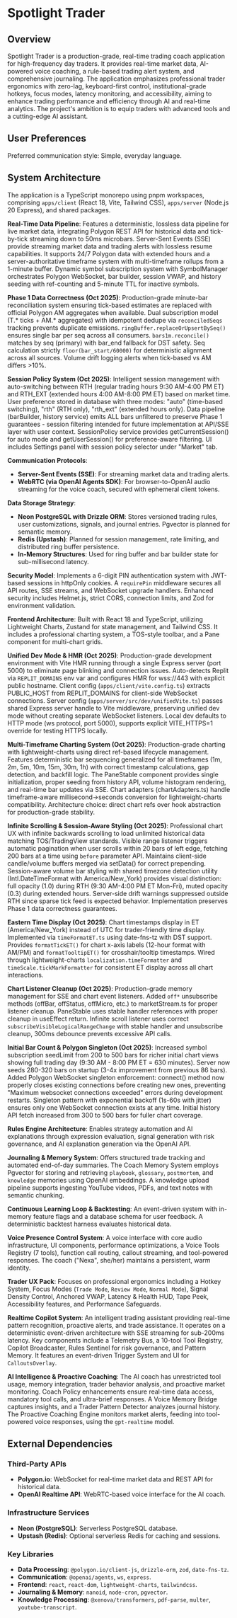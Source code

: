 # Spotlight Trader

## Overview
Spotlight Trader is a production-grade, real-time trading coach application for high-frequency day traders. It provides real-time market data, AI-powered voice coaching, a rule-based trading alert system, and comprehensive journaling. The application emphasizes professional trader ergonomics with zero-lag, keyboard-first control, institutional-grade hotkeys, focus modes, latency monitoring, and accessibility, aiming to enhance trading performance and efficiency through AI and real-time analytics. The project's ambition is to equip traders with advanced tools and a cutting-edge AI assistant.

## User Preferences
Preferred communication style: Simple, everyday language.

## System Architecture
The application is a TypeScript monorepo using pnpm workspaces, comprising `apps/client` (React 18, Vite, Tailwind CSS), `apps/server` (Node.js 20 Express), and shared packages.

**Real-Time Data Pipeline**: Features a deterministic, lossless data pipeline for live market data, integrating Polygon REST API for historical data and tick-by-tick streaming down to 50ms microbars. Server-Sent Events (SSE) provide streaming market data and trading alerts with lossless resume capabilities. It supports 24/7 Polygon data with extended hours and a server-authoritative timeframe system with multi-timeframe rollups from a 1-minute buffer. Dynamic symbol subscription system with SymbolManager orchestrates Polygon WebSocket, bar builder, session VWAP, and history seeding with ref-counting and 5-minute TTL for inactive symbols.

**Phase 1 Data Correctness (Oct 2025)**: Production-grade minute-bar reconciliation system ensuring tick-based estimates are replaced with official Polygon AM aggregates when available. Dual subscription model (T.* ticks + AM.* aggregates) with idempotent dedupe via `reconciledSeqs` tracking prevents duplicate emissions. `ringBuffer.replaceOrUpsertBySeq()` ensures single bar per seq across all consumers. `bars1m.reconcile()` matches by seq (primary) with bar_end fallback for DST safety. Seq calculation strictly `floor(bar_start/60000)` for deterministic alignment across all sources. Volume drift logging alerts when tick-based vs AM differs >10%.

**Session Policy System (Oct 2025)**: Intelligent session management with auto-switching between RTH (regular trading hours 9:30 AM-4:00 PM ET) and RTH_EXT (extended hours 4:00 AM-8:00 PM ET) based on market time. User preference stored in database with three modes: "auto" (time-based switching), "rth" (RTH only), "rth_ext" (extended hours only). Data pipeline (barBuilder, history service) emits ALL bars unfiltered to preserve Phase 1 guarantees - session filtering intended for future implementation at API/SSE layer with user context. SessionPolicy service provides getCurrentSession() for auto mode and getUserSession() for preference-aware filtering. UI includes Settings panel with session policy selector under "Market" tab.

**Communication Protocols**:
- **Server-Sent Events (SSE)**: For streaming market data and trading alerts.
- **WebRTC (via OpenAI Agents SDK)**: For browser-to-OpenAI audio streaming for the voice coach, secured with ephemeral client tokens.

**Data Storage Strategy**:
- **Neon PostgreSQL with Drizzle ORM**: Stores versioned trading rules, user customizations, signals, and journal entries. Pgvector is planned for semantic memory.
- **Redis (Upstash)**: Planned for session management, rate limiting, and distributed ring buffer persistence.
- **In-Memory Structures**: Used for ring buffer and bar builder state for sub-millisecond latency.

**Security Model**: Implements a 6-digit PIN authentication system with JWT-based sessions in httpOnly cookies. A `requirePin` middleware secures all API routes, SSE streams, and WebSocket upgrade handlers. Enhanced security includes Helmet.js, strict CORS, connection limits, and Zod for environment validation.

**Frontend Architecture**: Built with React 18 and TypeScript, utilizing Lightweight Charts, Zustand for state management, and Tailwind CSS. It includes a professional charting system, a TOS-style toolbar, and a Pane component for multi-chart grids.

**Unified Dev Mode & HMR (Oct 2025)**: Production-grade development environment with Vite HMR running through a single Express server (port 5000) to eliminate page blinking and connection issues. Auto-detects Replit via `REPLIT_DOMAINS` env var and configures HMR for wss://443 with explicit public hostname. Client config (`apps/client/vite.config.ts`) extracts PUBLIC_HOST from REPLIT_DOMAINS for client-side WebSocket connections. Server config (`apps/server/src/dev/unifiedVite.ts`) passes shared Express server handle to Vite middleware, preserving unified dev mode without creating separate WebSocket listeners. Local dev defaults to HTTP mode (ws protocol, port 5000), supports explicit VITE_HTTPS=1 override for testing HTTPS locally.

**Multi-Timeframe Charting System (Oct 2025)**: Production-grade charting with lightweight-charts using direct ref-based lifecycle management. Features deterministic bar sequencing generalized for all timeframes (1m, 2m, 5m, 10m, 15m, 30m, 1h) with correct timestamp calculations, gap detection, and backfill logic. The PaneStable component provides single initialization, proper seeding from history API, volume histogram rendering, and real-time bar updates via SSE. Chart adapters (chartAdapters.ts) handle timeframe-aware millisecond→seconds conversion for lightweight-charts compatibility. Architecture choice: direct chart refs over hook abstraction for production-grade stability.

**Infinite Scrolling & Session-Aware Styling (Oct 2025)**: Professional chart UX with infinite backwards scrolling to load unlimited historical data matching TOS/TradingView standards. Visible range listener triggers automatic pagination when user scrolls within 20 bars of left edge, fetching 200 bars at a time using `before` parameter API. Maintains client-side candle/volume buffers merged via setData() for correct prepending. Session-aware volume bar styling with shared timezone detection utility (Intl.DateTimeFormat with America/New_York) provides visual distinction: full opacity (1.0) during RTH (9:30 AM-4:00 PM ET Mon-Fri), muted opacity (0.3) during extended hours. Server-side drift warnings suppressed outside RTH since sparse tick feed is expected behavior. Implementation preserves Phase 1 data correctness guarantees.

**Eastern Time Display (Oct 2025)**: Chart timestamps display in ET (America/New_York) instead of UTC for trader-friendly time display. Implemented via `timeFormatET.ts` using date-fns-tz with DST support. Provides `formatTickET()` for chart x-axis labels (12-hour format with AM/PM) and `formatTooltipET()` for crosshair/tooltip timestamps. Wired through lightweight-charts `localization.timeFormatter` and `timeScale.tickMarkFormatter` for consistent ET display across all chart interactions.

**Chart Listener Cleanup (Oct 2025)**: Production-grade memory management for SSE and chart event listeners. Added `off*` unsubscribe methods (offBar, offStatus, offMicro, etc.) to marketStream.ts for proper listener cleanup. PaneStable uses stable handler references with proper cleanup in useEffect return. Infinite scroll listener uses correct `subscribeVisibleLogicalRangeChange` with stable handler and unsubscribe cleanup, 300ms debounce prevents excessive API calls.

**Initial Bar Count & Polygon Singleton (Oct 2025)**: Increased symbol subscription seedLimit from 200 to 500 bars for richer initial chart views showing full trading day (9:30 AM - 8:00 PM ET = 630 minutes). Server now seeds 280-320 bars on startup (3-4x improvement from previous 86 bars). Added Polygon WebSocket singleton enforcement: connect() method now properly closes existing connections before creating new ones, preventing "Maximum websocket connections exceeded" errors during development restarts. Singleton pattern with exponential backoff (1s-60s with jitter) ensures only one WebSocket connection exists at any time. Initial history API fetch increased from 300 to 500 bars for fuller chart coverage.

**Rules Engine Architecture**: Enables strategy automation and AI explanations through expression evaluation, signal generation with risk governance, and AI explanation generation via the OpenAI API.

**Journaling & Memory System**: Offers structured trade tracking and automated end-of-day summaries. The Coach Memory System employs Pgvector for storing and retrieving `playbook`, `glossary`, `postmortem`, and `knowledge` memories using OpenAI embeddings. A knowledge upload pipeline supports ingesting YouTube videos, PDFs, and text notes with semantic chunking.

**Continuous Learning Loop & Backtesting**: An event-driven system with in-memory feature flags and a database schema for user feedback. A deterministic backtest harness evaluates historical data.

**Voice Presence Control System**: A voice interface with core audio infrastructure, UI components, performance optimizations, a Voice Tools Registry (7 tools), function call routing, callout streaming, and tool-powered responses. The coach ("Nexa", she/her) maintains a persistent, warm identity.

**Trader UX Pack**: Focuses on professional ergonomics including a Hotkey System, Focus Modes (`Trade Mode`, `Review Mode`, `Normal Mode`), Signal Density Control, Anchored VWAP, Latency & Health HUD, Tape Peek, Accessibility features, and Performance Safeguards.

**Realtime Copilot System**: An intelligent trading assistant providing real-time pattern recognition, proactive alerts, and trade assistance. It operates on a deterministic event-driven architecture with SSE streaming for sub-200ms latency. Key components include a Telemetry Bus, a 10-tool Tool Registry, Copilot Broadcaster, Rules Sentinel for risk governance, and Pattern Memory. It features an event-driven Trigger System and UI for `CalloutsOverlay`.

**AI Intelligence & Proactive Coaching**: The AI coach has unrestricted tool usage, memory integration, trader behavior analysis, and proactive market monitoring. Coach Policy enhancements ensure real-time data access, mandatory tool calls, and ultra-brief responses. A Voice Memory Bridge captures insights, and a Trader Pattern Detector analyzes journal history. The Proactive Coaching Engine monitors market alerts, feeding into tool-powered voice responses, using the `gpt-realtime` model.

## External Dependencies

### Third-Party APIs
- **Polygon.io**: WebSocket for real-time market data and REST API for historical data.
- **OpenAI Realtime API**: WebRTC-based voice interface for the AI coach.

### Infrastructure Services
- **Neon (PostgreSQL)**: Serverless PostgreSQL database.
- **Upstash (Redis)**: Optional serverless Redis for caching and sessions.

### Key Libraries
- **Data Processing**: `@polygon.io/client-js`, `drizzle-orm`, `zod`, `date-fns-tz`.
- **Communication**: `@openai/agents`, `ws`, `express`.
- **Frontend**: `react`, `react-dom`, `lightweight-charts`, `tailwindcss`.
- **Journaling & Memory**: `nanoid`, `node-cron`, `pgvector`.
- **Knowledge Processing**: `@xenova/transformers`, `pdf-parse`, `multer`, `youtube-transcript`.